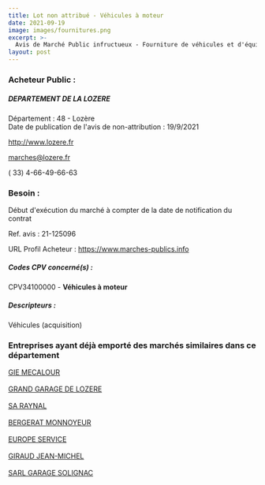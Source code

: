 ```yaml
---
title: Lot non attribué - Véhicules à moteur
date: 2021-09-19
image: images/fournitures.png
excerpt: >-
  Avis de Marché Public infructueux - Fourniture de véhicules et d'équipements pour les services du Département de la Lozère_programme 2021
layout: post
---
```


### Acheteur Public :
##### DEPARTEMENT DE LA LOZERE
Département : 48 - Lozère<br/>
Date de publication de l'avis de non-attribution : 19/9/2021


http://www.lozere.fr

marches@lozere.fr

( 33) 4-66-49-66-63
### Besoin :

Début d'exécution du marché à compter de la date de notification du contrat

Ref. avis : 21-125096

URL Profil Acheteur : https://www.marches-publics.info

##### Codes CPV concerné(s) :
CPV34100000 - **Véhicules à moteur** <br/>

##### Descripteurs :
Véhicules (acquisition) <br/>

### Entreprises ayant déjà emporté des marchés similaires dans ce département
<a href="/entreprise-546/siren-318102027">GIE MECALOUR</a><br/><br/>
<a href="/entreprise-550/siren-348685066">GRAND GARAGE DE LOZERE</a><br/><br/>
<a href="/entreprise-550/siren-351243746">SA RAYNAL</a><br/><br/>
<a href="/entreprise-551/siren-380231316">BERGERAT MONNOYEUR</a><br/><br/>
<a href="/entreprise-552/siren-383888187">EUROPE SERVICE</a><br/><br/>
<a href="/entreprise-556/siren-403515166">GIRAUD JEAN-MICHEL</a><br/><br/>
<a href="/entreprise-562/siren-443611025">SARL GARAGE SOLIGNAC</a><br/><br/>
